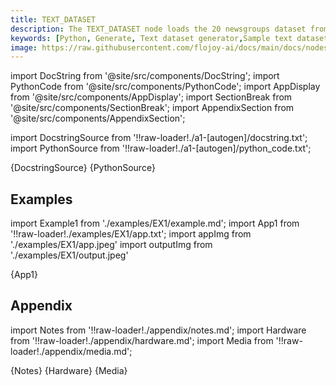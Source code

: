 ```yaml
---
title: TEXT_DATASET
description: The TEXT_DATASET node loads the 20 newsgroups dataset from scikit"-"learn. The data is returned as a dataframe with one column containing the text and the other containing the category.
keywords: [Python, Generate, Text dataset generator,Sample text datasets, Flojoy generator nodes,Synthetic text data, Text dataset examples, Text data simulation, Text dataset generation, Data simulation for NLP, Text data analysis tools, Text dataset for training]
image: https://raw.githubusercontent.com/flojoy-ai/docs/main/docs/nodes/GENERATORS/SAMPLE_DATASETS/TEXT_DATASET/examples/EX1/output.jpeg
---
```


[//]: # (Custom component imports)

import DocString from '@site/src/components/DocString';
import PythonCode from '@site/src/components/PythonCode';
import AppDisplay from '@site/src/components/AppDisplay';
import SectionBreak from '@site/src/components/SectionBreak';
import AppendixSection from '@site/src/components/AppendixSection';

[//]: # (Docstring)

import DocstringSource from '!!raw-loader!./a1-[autogen]/docstring.txt';
import PythonSource from '!!raw-loader!./a1-[autogen]/python_code.txt';

<DocString>{DocstringSource}</DocString>
<PythonCode GLink='GENERATORS/SAMPLE_DATASETS/TEXT_DATASET/TEXT_DATASET.py'>{PythonSource}</PythonCode>

<SectionBreak />

[//]: # (Examples)

## Examples

import Example1 from './examples/EX1/example.md';
import App1 from '!!raw-loader!./examples/EX1/app.txt';
import appImg from './examples/EX1/app.jpeg'
import outputImg from './examples/EX1/output.jpeg'

<AppDisplay 
    nodeLabel='TEXT_DATASET'
    appImg={appImg}
    outputImg={outputImg}
    >
    {App1}
</AppDisplay>

<Example1 />

<SectionBreak />

[//]: # (Appendix)

## Appendix

import Notes from '!!raw-loader!./appendix/notes.md';
import Hardware from '!!raw-loader!./appendix/hardware.md';
import Media from '!!raw-loader!./appendix/media.md';

<AppendixSection index={0} folderPath='nodes/GENERATORS/SAMPLE_DATASETS/TEXT_DATASET/appendix/'>{Notes}</AppendixSection>
<AppendixSection index={1} folderPath='nodes/GENERATORS/SAMPLE_DATASETS/TEXT_DATASET/appendix/'>{Hardware}</AppendixSection>
<AppendixSection index={2} folderPath='nodes/GENERATORS/SAMPLE_DATASETS/TEXT_DATASET/appendix/'>{Media}</AppendixSection>